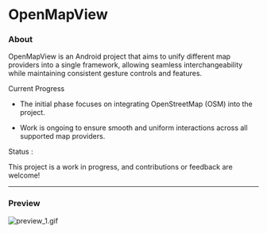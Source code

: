 # OpenMapView

### About

OpenMapView is an Android project that aims to unify different map providers into a single framework, allowing seamless interchangeability while maintaining consistent gesture controls and features.

Current Progress

- The initial phase focuses on integrating OpenStreetMap (OSM) into the project.

- Work is ongoing to ensure smooth and uniform interactions across all supported map providers.

Status : 

This project is a work in progress, and contributions or feedback are welcome!


---

### Preview

![preview_1.gif](preview/preview_1.gif)
